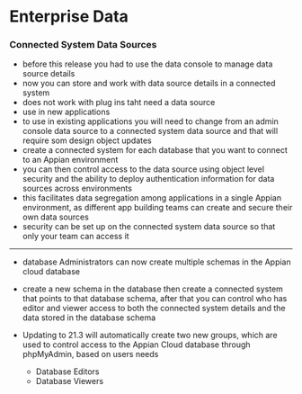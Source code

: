 # Enterprise Data


### Connected System Data Sources
- before this release you had to use the data console to manage data source details
- now you can store and work with data source details in a connected system
- does not work with plug ins taht need a data source
- use in new applications
- to use in existing applications you will need to change from an admin console data source to a connected system data source and that will require som design object updates
- create a connected system for each database that you want to connect to an Appian environment 
- you can then control access to the data source using object level security and the ability to deploy authentication information for data sources across environments
- this facilitates data segregation among applications in a single Appian environment, as different app building teams can create and secure their own data sources
- security can be set up on the connected system data source so that only your team can access it
________________________________


- database Administrators can now create multiple schemas in the Appian cloud database

- create a new schema in the database then create a connected system that points to that database schema, after that you can control who has editor and viewer access to both the connected system details and the data stored in the database schema

- Updating to 21.3 will automatically create two new groups, which are used to control access to the Appian Cloud database through phpMyAdmin, based on users needs
    - Database Editors
    - Database Viewers